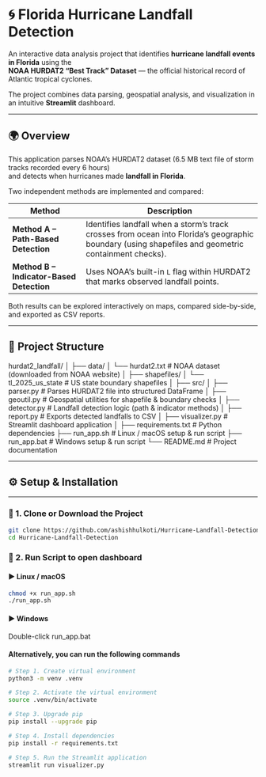 # 🌀 Florida Hurricane Landfall Detection

An interactive data analysis project that identifies **hurricane landfall events in Florida** using the  
**NOAA HURDAT2 “Best Track” Dataset** — the official historical record of Atlantic tropical cyclones.

The project combines data parsing, geospatial analysis, and visualization in an intuitive **Streamlit** dashboard.

---

## 🌍 Overview

This application parses NOAA’s HURDAT2 dataset (6.5 MB text file of storm tracks recorded every 6 hours)  
and detects when hurricanes made **landfall in Florida**.

Two independent methods are implemented and compared:

| Method | Description |
|---------|--------------|
| **Method A – Path-Based Detection** | Identifies landfall when a storm’s track crosses from ocean into Florida’s geographic boundary (using shapefiles and geometric containment checks). |
| **Method B – Indicator-Based Detection** | Uses NOAA’s built-in `L` flag within HURDAT2 that marks observed landfall points. |

Both results can be explored interactively on maps, compared side-by-side, and exported as CSV reports.

---

## 🧠 Project Structure

hurdat2_landfall/
│
├── data/
│ └── hurdat2.txt # NOAA dataset (downloaded from NOAA website)
│
├── shapefiles/
│ └── tl_2025_us_state # US state boundary shapefiles
│
├── src/
│ ├── parser.py # Parses HURDAT2 file into structured DataFrame
│ ├── geoutil.py # Geospatial utilities for shapefile & boundary checks
│ ├── detector.py # Landfall detection logic (path & indicator methods)
│ ├── report.py # Exports detected landfalls to CSV
│
├── visualizer.py # Streamlit dashboard application
│
├── requirements.txt # Python dependencies
├── run_app.sh # Linux / macOS setup & run script
├── run_app.bat # Windows setup & run script
└── README.md # Project documentation

---

## ⚙️ Setup & Installation

---

### 🧰 1. Clone or Download the Project

```bash
git clone https://github.com/ashishhulkoti/Hurricane-Landfall-Detection.git
cd Hurricane-Landfall-Detection
```


### 🧰 2. Run Script to open dashboard
#### ▶️ **Linux / macOS**

```bash
chmod +x run_app.sh
./run_app.sh
```
#### ▶️ **Windows**

Double-click run_app.bat

#### Alternatively, you can run the following commands

```bash
# Step 1. Create virtual environment
python3 -m venv .venv

# Step 2. Activate the virtual environment
source .venv/bin/activate

# Step 3. Upgrade pip
pip install --upgrade pip

# Step 4. Install dependencies
pip install -r requirements.txt

# Step 5. Run the Streamlit application
streamlit run visualizer.py
```
